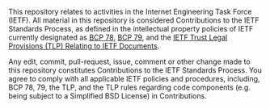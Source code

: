 This repository relates to activities in the Internet Engineering Task
Force (IETF). All material in this repository is considered
Contributions to the IETF Standards Process, as defined in the
intellectual property policies of IETF currently designated as [BCP 78],
[BCP 79], and the [IETF Trust Legal Provisions (TLP) Relating to IETF
Documents][TLP].

Any edit, commit, pull-request, issue, comment or other change made to
this repository constitutes Contributions to the IETF Standards Process.
You agree to comply with all applicable IETF policies and procedures,
including, BCP 78, 79, the TLP, and the TLP rules regarding code
components (e.g. being subject to a Simplified BSD License) in
Contributions.

[BCP 78]: <https://www.rfc-editor.org/info/bcp78>
[BCP 79]: <https://www.rfc-editor.org/info/bcp79>
[TLP]: <http://trustee.ietf.org/trust-legal-provisions.html>

